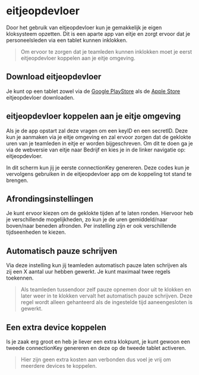 # eitjeopdevloer

Door het gebruik van eitjeopdevloer kun je gemakkelijk je eigen kloksysteem opzetten. Dit is een aparte app van eitje en zorgt ervoor dat je personeelsleden via een tablet kunnen inklokken. 

> Om ervoor te zorgen dat je teamleden kunnen inklokken moet je eerst eitjeopdevloer koppelen aan je eitje omgeving. 


## Download eitjeopdevloer
Je kunt op een tablet zowel via de <a href="https://play.google.com/store/apps/details?id=com.eitjeopdevloer" target="blank">Google PlayStore</a> als de <a href="https://play.google.com/store/apps/details?id=com.eitjeopdevloer" target="blank">Apple Store</a> eitjeopdevloer downloaden.

## eitjeopdevloer koppelen aan je eitje omgeving
Als je de app opstart zal deze vragen om een keyID en een secretID. Deze kun je aanmaken via je eitje omgeving en zal ervoor zorgen dat de geklokte uren van je teamleden in eitje er worden bijgeschreven. Om dit te doen ga je via de webversie van eitje naar Bedrijf en kies je in de linker navigatie op: eitjeopdevloer.

In dit scherm kun jij je eerste connectionKey genereren. Deze codes kun je vervolgens gebruiken in de eitjeopdevloer app om de koppeling tot stand te brengen.

## Afrondingsinstellingen
Je kunt ervoor kiezen om de geklokte tijden af te laten ronden. Hiervoor heb je verschillende mogelijkheden, zo kun je de uren gemiddeld/naar boven/naar beneden afronden. Per instelling zijn er ook verschillende tijdseenheden te kiezen.

## Automatisch pauze schrijven
Via deze instelling kun jij teamleden automatisch pauze laten schrijven als zij een X aantal uur hebben gewerkt. Je kunt maximaal twee regels toekennen. 

> Als teamleden tussendoor zelf pauze opnemen door uit te klokken en later weer in te klokken vervalt het automatisch pauze schrijven. Deze regel wordt alleen gehanteerd als de ingestelde tijd aaneengesloten is gewerkt.


## Een extra device koppelen
Is je zaak erg groot en heb je liever een extra klokpunt, je kunt gewoon een tweede connectionKey genereren en deze op de tweede tablet activeren. 

> Hier zijn geen extra kosten aan verbonden dus voel je vrij om meerdere devices te koppelen.
